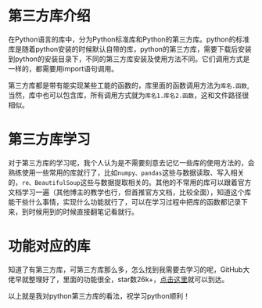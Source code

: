 # 第三方库介绍

在Python语言的库中，分为Python标准库和Python的第三方库。python的标准库是随着python安装的时候默认自带的库，python的第三方库，需要下载后安装到python的安装目录下，不同的第三方库安装及使用方法不同。它们调用方式是一样的，都需要用import语句调用。

第三方库都是带有能实现某些工能的函数的，库里面的函数调用方法为`库名.函数`,当然，库中也可以包含库，所有调用方式就为`库名1.库名2.函数`，这和文件路径很相似。

# 第三方库学习

对于第三方库的学习呢，我个人认为是不需要刻意去记忆一些库的使用方法的，会熟练使用一些常用的库就行了，比如`numpy、pandas`这些与数据读取、写入相关的，`re、BeautifulSoup`这些与数据提取相关的。其他的不常用的库可以跟着官方文档学习一遍（其他博主的教学也行，但首推官方文档，比较全面），知道这个库能干些什么事情，实现什么功能就行了，可以在学习过程中把库的函数都记录下来，到时候用到的时候直接翻笔记看就行。

# 功能对应的库

知道了有第三方库，可第三方库那么多，怎么找到我需要去学习的呢，GitHub大佬早就整理好了，里面的功能很全，star数26k+，[点击这里](https://github.com/jobbole/awesome-python-cn)就可以到达。

以上就是我对python第三方库的看法，祝学习python顺利！